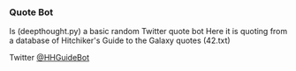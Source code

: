 ### Quote Bot ###

Is (deepthought.py) a basic random Twitter quote bot
Here it is quoting from a database of Hitchiker's Guide to the Galaxy quotes (42.txt)

Twitter [@HHGuideBot](https://twitter.com/HHGuideBot)
